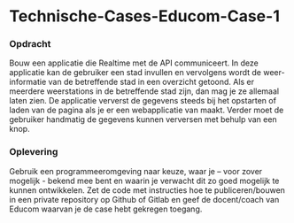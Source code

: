 # Technische-Cases-Educom-Case-1
### Opdracht 
Bouw een applicatie die Realtime met de API communiceert. In deze applicatie kan de gebruiker een stad invullen en vervolgens wordt de weer-informatie van de betreffende stad in een overzicht getoond. Als er meerdere weerstations in de betreffende stad zijn, dan mag je ze allemaal laten zien. De applicatie ververst de gegevens steeds bij het opstarten of laden van de pagina als je er een webapplicatie van maakt. Verder moet de gebruiker handmatig de gegevens kunnen verversen met behulp van een knop. 

### Oplevering 
Gebruik een programmeeromgeving naar keuze, waar je – voor zover mogelijk - bekend mee bent en waarin je verwacht dit zo goed mogelijk te kunnen ontwikkelen.  Zet de code met instructies hoe te publiceren/bouwen in een private repository op Github of Gitlab en geef de docent/coach van Educom waarvan je de case hebt gekregen toegang.
